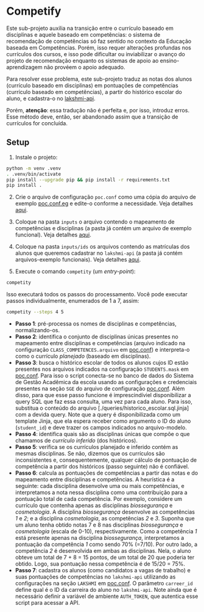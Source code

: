 # Competify

Este sub-projeto auxilia na transição entre o currículo baseado em disciplinas e aquele baseado em competências: o sistema de recomendação de competências só faz sentido no contexto da Educação baseada em Competências. Porém, isso requer alterações profundas nos currículos dos cursos, e isso pode dificultar ou inviabilizar o avanço do projeto de recomendação enquanto os sistemas de apoio ao ensino-aprendizagem não provéem o apoio adequado.

Para resolver esse problema, este sub-projeto traduz as notas dos alunos (currículo baseado em disciplinas) em pontuações de competências (currículo baseado em competências), a partir do histórico escolar do aluno, e cadastra-o no [lakshmi-api](../lakshmi-api/README.md).

Porém, **atenção**: essa tradução não é perfeita e, por isso, introduz erros. Esse método deve, então, ser abandonado assim que a transição de currículos for concluída.

## Setup

1. Instale o projeto:
```bash
python -m venv .venv
. .venv/bin/activate
pip install --upgrade pip && pip install -r requirements.txt
pip install .
```

2. Crie o arquivo de configuração `poc.conf` como uma cópia do arquivo de exemplo [poc.conf.eg](./poc.conf.eg) e edite-o conforme a necessidade. Veja detalhes [aqui](./poc.conf.md).

3. Coloque na pasta `inputs` o arquivo contendo o mapeamento de competências e disciplinas (a pasta já contém um arquivo de exemplo funcional). Veja detalhes [aqui](./inputs/README.md).

4. Coloque na pasta `inputs/ids` os arquivos contendo as matrículas dos alunos que queremos cadastrar no `lakshmi-api` (a pasta já contém arquivos-exemplo funcionais). Veja detalhes [aqui](./inputs/ids/README.md).

5. Execute o comando `competity` (um _entry-point_):
```bash
competity
```

Isso executará todos os passos do processamento. Você pode executar passos individualmente, enumerados de 1 a 7, assim:
```bash
competity --steps 4 5
```

- **Passo 1**: pré-processa os nomes de disciplinas e competências, normalizando-os.
- **Passo 2**: identifica o conjunto de disciplinas únicas presentes no mapeamento entre disciplinas e competências (arquivo indicado na configuração `CLASS_COMPETENCES.arquivo` em [poc.conf](./poc.conf)) e interpreta-o como o currículo _planejado_ (baseado em disciplinas).
- **Passo 3**: busca o histórico escolar de todos os alunos cujos ID estão presentes nos arquivos indicados na configuração `STUDENTS.mask` em [poc.conf](./poc.conf). Para isso o script conecta-se no banco de dados do Sistema de Gestão Acadêmica da escola usando as configurações e credenciais presentes na seção `SGE` do arquivo de configuração [poc.conf](./poc.conf). Além disso, para que esse passo funcione é imprescindíviel disponibilizar a query SQL que faz essa consulta, uma vez para cada aluno. Para isso, substitua o conteúdo do arquivo [./queries/historico_escolar.sql.jinja] com a devida query. Note que a query é disponibilizada como um template Jinja, que ela espera receber como argumento o ID do aluno (`student_id`) e deve trazer os campos indicados no arquivo-modelo.
- **Passo 4**: identifica quais são as disciplinas únicas que compõe o que chamamos de _currículo inferido_ (dos históricos).
- **Passo 5**: verifica se os currículos planejado e inferido contém as mesmas disciplinas. Se não, dizemos que os currículos são inconsistentes e, consequentemente, qualquer cálculo de pontuação de competência a partir dos históricos (passo seguinte) não é confiável.
- **Passo 6**: calcula as pontuações de competências a partir das notas e do mapeamento entre disciplinas e competências. A heurística é a seguinte: cada disciplina desenvolve uma ou mais competências, e interpretamos a nota nessa disciplina como uma contribuição para a pontuação total de cada competência. Por exemplo, considere um currículo que contenha apenas as disciplinas _biossegurança_ e _cosmetologia_. A disciplina _biossegurança_ desenvolve as competências _1_ e _2_; e a disciplina _cosmetologia_, as competências _2_ e _3_. Suponha que um aluno tenha obtido notas 7 e 8 nas disciplinas _biossegurança_ e _cosmetologia_ (escala de 0-10), respectivamente. Como a competência _1_ está presente apenas na disciplina _biossegurança_, interpretamos a pontuação da competência _1_ como sendo 70% (=7/10). Por outro lado, a competência _2_ é desenvolvida em ambas as disciplinas. Nela, o aluno obteve um total de 7 + 8 = 15 pontos, de um total de 20 que poderia ter obtido. Logo, sua pontuação nessa competência é de 15/20 = 75%.
- **Passo 7**: cadastra os alunos (como candidatos a vagas de trabalho) e suas pontuações de competências no `lakshmi-api` utilizando as configurações na seção `LAKSHMI` em [poc.conf](./poc.conf). O parâmetro `carreer_id` define qual é o ID da carreira do aluno no `lakshmi-api`. Note ainda que é necessário definir a variável de ambiente `AUTH_TOKEN`, que autentica esse script para acessar a API.

